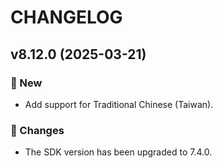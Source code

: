 # CHANGELOG

## v8.12.0 (2025-03-21)

### 🎉 New

* Add support for Traditional Chinese (Taiwan).

### 📝 Changes

* The SDK version has been upgraded to 7.4.0.

